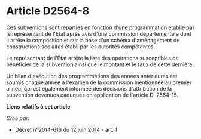 # Article D2564-8

Ces subventions sont réparties en fonction d'une programmation établie par le représentant de l'Etat après avis d'une
commission départementale dont il arrête la composition et sur la base d'un schéma d'aménagement de constructions scolaires
établi par les autorités compétentes. 

Le représentant de l'Etat arrête la liste des opérations susceptibles de bénéficier de la subvention ainsi que le montant et
le taux de cette dernière. 

Un bilan d'exécution des programmations des années antérieures est soumis chaque année à l'examen de la commission mentionnée
au premier alinéa, qui est également informée des décisions d'attribution de la subvention devenues caduques en application
de l'article D. 2564-15.

**Liens relatifs à cet article**

_Créé par_:

  - Décret n°2014-616 du 12 juin 2014 - art. 1
